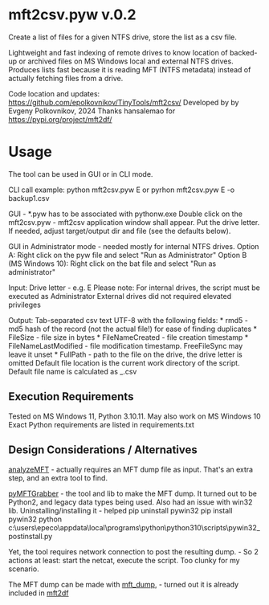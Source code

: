 # mft2csv.pyw v.0.2

Create a list of files for a given NTFS drive, store the list as a csv file.

Lightweight and fast indexing of remote drives to know location of
backed-up or archived files on MS Windows local and external NTFS drives.
Produces lists fast because it is reading MFT (NTFS metadata) instead of actually
fetching files from a drive.

Code location and updates: https://github.com/epolkovnikov/TinyTools/mft2csv/
Developed by by Evgeny Polkovnikov, 2024
Thanks hansalemao for https://pypi.org/project/mft2df/

# Usage

The tool can be used in GUI or in CLI mode.

CLI call example:
    python mft2csv.pyw E
    or
    pyrhon mft2csv.pyw E -o backup1.csv

GUI - *.pyw has to be associated with pythonw.exe
    Double click on the mft2csv.pyw - mft2csv application window shall appear.
    Put the drive letter.
    If needed, adjust target/output dir and file (see the defaults below).

GUI in Administrator mode - needed mostly for internal NTFS drives.
    Option A: Right click on the pyw file and select "Run as Administrator"
    Option B (MS Windows 10): Right click on the bat file and select "Run as administrator"

Input:
    Drive letter - e.g. E
        Please note: For internal drives, the script must be executed as Administrator
        External drives did not required elevated privileges

Output: Tab-separated csv text UTF-8 with the following fields:
    * rmd5 - md5 hash of the record (not the actual file!) for ease of finding duplicates
    * FileSize - file size in bytes
    * FileNameCreated - file creation timestamp
    * FileNameLastModified - file modification timestamp. FreeFileSync may leave it unset
    * FullPath - path to the file on the drive, the drive letter is omitted
    Default file location is the current work directory of the script.
    Default file name is calculated as <drive label>_<drive size>_<current time stamp>_<free space>.csv

## Execution Requirements
Tested on MS Windows 11, Python 3.10.11. May also work on MS Windows 10
Exact Python requirements are listed in requirements.txt

## Design Considerations / Alternatives
[analyzeMFT](https://github.com/rowingdude/analyzeMFT) - actually requires an MFT dump file as input. That's an extra step, and an extra tool to find.

[pyMFTGrabber](https://github.com/jeffbryner/pyMFTGrabber) - the tool and lib to make the MFT dump. It turned out to be Python2, and legacy data types being used.
Also had an issue with win32 lib. Uninstalling/installing it - helped
pip uninstall pywin32
pip install pywin32
python c:\users\epeco\appdata\local\programs\python\python310\scripts\pywin32_postinstall.py

Yet, the tool requires network connection to post the resulting dump. - So 2 actions at least: start the netcat, execute the script. Too clunky for my scenario.

The MFT dump can be made with [mft_dump](https://github.com/omerbenamram/mft), - turned out it is already included in [mft2df](https://pypi.org/project/mft2df/)

